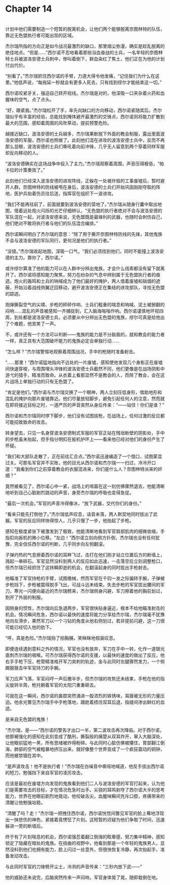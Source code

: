 # Chapter 14

<br>
计划中他们需要制造一个短暂的脱离机会，让他们两个能够脱离奈图林特的队伍，靠近无色盟执行者可能出现的区域。

杰尔瑞所指的方向正是如今战况最激烈的缺口，那里烟尘弥漫，确实是趁乱脱离的绝佳地点。“但是……”西尔诺不忍地看着那些浴血奋战的士兵，一名年轻的奈图林特士兵被波洛安德士兵刺中，惨叫着倒下，鲜血染红了焦土，他们正在为他的计划付出代价。

“别看了。”杰尔瑞抓住西尔诺的手臂，力道大得令他发痛，“记住我们为什么在这里。”他低声说，“每拖延一秒就会有更多人死去，只有找到缪尔才能结束这一切。”

西尔诺咬紧牙关，强迫自己转开视线。杰尔瑞是对的，他深吸一口夹杂着火药和血腥味的空气，点了点头。

“好，跟紧我。”杰尔瑞松开了手，率先向缺口的方向移动，西尔诺紧随其后。杰尔瑞似乎有丰富的经验，总能找到掩体避开最激烈的交锋点，西尔诺则将能力扩散到最大的范围，感知着周围的风吹草动，提前预警危险。

越接近缺口，波洛安德的士兵越多，杰尔瑞果断脱下外面的教会制服，露出里面波洛安德的军服，西尔诺也照做了。此刻他们混在进攻的波洛安德士兵中，反而不再那么显眼，波洛安德的士兵们嘶吼着向前冲锋，几乎无人留意到两个穿着同样军服却反向移动的人。

“波洛安德确实在这场战争中投入了主力。”杰尔瑞观察着周围，声音压得极低，“帕卡拉的计策奏效了。”

此刻他们已经深入波洛安德的进攻阵线，正躲在一处被炸毁的工事废墟后，暂时避开人群。奈图林特的防线被甩在身后，波洛安德的士兵们开始巩固刚刚夺取的阵地，医护兵抬着伤员往后送，指挥官在组织下一波进攻。

“我们不能再往前了，前面就要到波洛安德的营地了。”杰尔瑞从随身行囊中取出地图，借着远处炮火闪烁的光芒仔细辨认，“无色盟的执行者绝对不会与波洛安德的军队混在一起，对波洛安德来说，无色盟既是最锋利的武器，也随时会刺伤自己，他们绝对不敢将执行者与他们的队伍混合编排。”

西尔诺瞬间明白了杰尔瑞的意思：“除了用于撕开奈图林特防线的先锋，其他鬼族不会与波洛安德的军队同行，更何况是他们的执行者。”

“没错。”杰尔瑞收起地图，深吸一口气，“我们必须找到他们，同时不能撞上波洛安德的主力。靠你了，西尔诺。”

或许缪尔算准了他的能力可以在人群中分辨出鬼族，才会什么线索都没有留下就离开了。西尔诺将感知能力聚焦，努力在纷杂的气息中辨别属于无色盟执行者的痕迹。炮火的轰鸣和士兵的呐喊成为了他们最好的掩护，两人借着废墟和硝烟的遮蔽，开始沿着战线侧翼迂回移动，避开波洛安德正在集结的进攻部队，寻找无色盟的踪迹。

炮弹撕裂空气的尖啸、步枪的砰砰作响、士兵们粗重的喘息和呐喊、泥土被掀翻的闷响……混乱的声音被感知一齐捕捉到，汇入脑海嗡嗡作响。西尔诺谨慎地环视四周，到处都是波洛安德士兵，必须要从中分辨出无色盟的鬼族，缪尔可真是给他出了个难题，他苦笑了一声。

不，或许还有一个方法可以判断——鬼族的能力是不分敌我的，就和教会的能力者一样，真正具有大范围破坏能力的鬼族必定会单独行动……

“怎么样？”杰尔瑞警惕地观察着周围战况，手中的枪随时准备射击。

“……那里！”西尔诺猛地指向不远处的一片废墟，感知使他发现几个身影正在废墟间快速穿梭，与周围埋头冲锋的波洛安德士兵截然不同，他们更像是在战场阴影中游弋的猎手，精准而致命。从衣着上看那显然不是教会的人，而除了教会，会在这片战场上单独行动的只有无色盟了。

“肯定是他们。”西尔诺与杰尔瑞交换了一个眼神，两人立刻压低身形，借助地形和混乱的掩护向那片废墟靠近。他们尽量放轻脚步，避免引起任何人的注意，然而就在即将接近目标之时，一道严厉的声音突然从身后传来：“——站住！你们是谁？”

西尔诺和杰尔瑞同时停下脚步，他们没有试图拔枪，在战场上，任何过激的反应都可能招致致命的攻击。

转身望去，只见一名身穿波洛安德制式军服的军官正站在残垣断壁的阴影处，手中的步枪虽未抬起，但手指分明扣在扳机护环上——看来他已经对他们的身份产生了怀疑。

“我们和大部队走散了，正在前往汇合点。”西尔诺迅速编造了一个借口，试图蒙混过关。可那名军官并不买账，他的目光从西尔诺和杰尔瑞一一扫过，冷冷开口道：“我看到你们之前穿着教会的衣服混进来，你们是什么人？奈图林特派来的奸细？”

竟然被看见了，西尔诺心中一紧，战场上的喧嚣在这一刻仿佛骤然退去，他能清晰地听到自己心脏剧烈跳动的声音，身旁杰尔瑞的呼吸也变得急促。

“最后一次机会。”军官的声音冷得像冰，“放下武器，交代你们的身份。”

“看来只能先打倒他了。”杰尔瑞低声叹息，话音未落，两人默契地同时拔出了武器。军官的反应同样快得惊人，几乎只慢了一步，他抬起了步枪。

感知在极度紧张下被激发到了极致，他能清晰地看到军官肩部肌肉的细微收缩，手指扣向扳机的微小位移。“左边！”西尔诺立刻向侧方扑倒，杰尔瑞也没有任何犹豫，完全信任西尔诺的判断，几乎同步向左侧翻滚。

子弹灼热的气息擦着西尔诺的耳畔飞过，击打在他们刚才站立位置后方的断墙上，溅起一串碎石。军官显然没料到两人的反应如此迅速，一击落空后立刻调整枪口，但杰尔瑞已经抓住了这转瞬即逝的机会，在翻滚起身的同时拔出手枪射击。

他瞄准了军官持枪的手臂，试图缴械，然而军官在千钧一发之际偏转手腕，子弹被步枪挡下，步枪被震得脱手飞出，可战斗远未结束。失去步枪的军官拔出腰间的军刀，寒光一闪便向最近的杰尔瑞劈来，杰尔瑞侧身闪避，军刀擦着他的胸前划过，割开了外层的制服。

因侧身的惯性，杰尔瑞向后急退两步，军官很快贴身逼近，根本不给他瞄准射击的机会。情况瞬间危急，西尔诺以最快的速度将能力分享给杰尔瑞，杰尔瑞毫不犹豫地向左滑步，果然军刀以一个刁钻的角度从他右侧划过，若非提前闪避，这一刀很可能已经切入他的肋下。

“呼，真是危险。”杰尔瑞拍了拍胸脯，笑眯眯地假装叹息。

即便连续遇到意料之外的情况，军官也没有放弃，军刀在手中一转，化作一道银光直刺杰尔瑞的咽喉。可杰尔瑞获得西尔诺的支援，以最快的速度的做出了反应，他右手手枪下压，枪管精准格开军刀突刺的轨迹，金与此同时左腿骤然发力，一个侧踢狠狠击中军官持刀的手腕。

军刀应声飞落，军官闷哼一声后撤半步，但杰尔瑞的攻势还未结束，手枪在他的指尖旋转半周，枪托朝着军官的太阳穴重重砸去。

可就在这一瞬间，西尔诺的鼻腔突然涌进一股浓烈的铁锈味，耳膜被无形的力量压迫。他余光瞥见杰尔瑞手中手枪落地，踉跄着捂住双耳后退，指缝间渗出鲜红的血迹。

是来自无色盟的鬼族！

“杰尔瑞，是——”西尔诺的警告才出口一半，第二波攻击再次降临。对于西尔诺，他那被强化的感知在此刻变成了酷刑，撕裂般的痛楚从双耳炸开，窜入大脑深处，让他眼前猛地一黑，所有思绪被炸得粉碎。与此同时心脏仿佛被攥住，胃部翻江倒海，肺部的空气被粗暴地挤压出来，就好像整个世界变成了一个疯狂震动的铜钟，而他被禁锢在其中。

“是声波攻击！他不是执行者！”杰尔瑞在白噪音中嘶哑地喊道，他反手拔出西尔诺的短刀，勉强挡下来自军官的凌厉攻击。

应该是最初在废墟方向发现的鬼族看到他们二人与波洛安德的军官打起来，认为他们是需要攻击的目标，才在情况危急时出手。尖锐的耳鸣剥夺了西尔诺大半的思考能力，世界在他眼前剧烈地晃动，他咬破舌尖，血腥味瞬间充斥口腔，疼痛带来的清醒让他勉强站稳。

“清醒了吗？走！”杰尔瑞一把拽住西尔诺，西尔诺恍惚间瞥见军官的脸上蓦地浮现出一抹悲伤的神色，紧接着竟愣怔了片刻。这短暂的迟疑为他们争取了时间，迅速躲进一旁的断墙后。

终于有了片刻喘息的机会，西尔诺强忍着翻江倒海的眩晕感，努力集中精神，感知锁定了隐藏在暗处的鬼族。在扭曲的视野中，他看到那是一个年轻的鬼族男人，显然没料到他们也拥有能力，脸上闪过一丝意外，但很快恢复冷静，再次抬起手，准备发动攻击。

与此同时军官的刀锋劈开尘土，冷冽的声音传来：“三秒内放下武——”

他的威胁还未说完，后脑突然传来一声闷响，军官身体晃了晃，随即栽倒在地。
